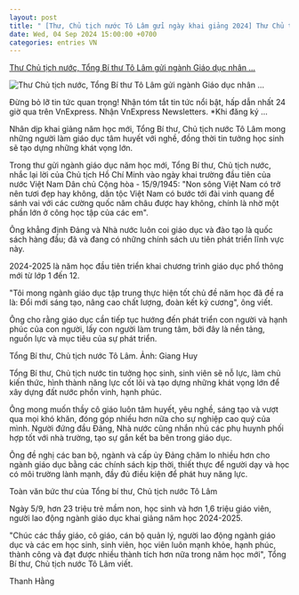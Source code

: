 ```yaml
---
layout: post
title: " [Thư, Chủ tịch nước Tô Lâm gửi ngày khai giảng 2024] Thư Chủ tịch nước, Tổng Bí thư Tô Lâm gửi ngành Giáo dục nhân ..."
date: Wed, 04 Sep 2024 15:00:00 +0700
categories: entries VN
---
```

[Thư Chủ tịch nước, Tổng Bí thư Tô Lâm gửi ngành Giáo dục nhân ...](https://vnexpress.net/thu-chu-tich-nuoc-tong-bi-thu-to-lam-gui-nganh-giao-duc-khai-giang-nam-hoc-moi-4789013.html)

![Thư Chủ tịch nước, Tổng Bí thư Tô Lâm gửi ngành Giáo dục nhân ...](https://i2-vnexpress.vnecdn.net/2024/09/04/z5556720751821-10b6c41bbf9c592-9030-1485-1725450216.jpg?w=1200&h=0&q=100&dpr=1&fit=crop&s=GEzjnLHLkbgFyty72NbVcQ)

Đừng bỏ lỡ tin tức quan trọng! Nhận tóm tắt tin tức nổi bật, hấp dẫn nhất 24 giờ qua trên VnExpress. Nhận VnExpress Newsletters. *Khi đăng ký ...

Nhân dịp khai giảng năm học mới, Tổng Bí thư, Chủ tịch nước Tô Lâm mong những người làm giáo dục tâm huyết với nghề, đồng thời tin tưởng học sinh sẽ tạo dựng những khát vọng lớn.

Trong thư gửi ngành giáo dục năm học mới, Tổng Bí thư, Chủ tịch nước, nhắc lại lời của Chủ tịch Hồ Chí Minh vào ngày khai trường đầu tiên của nước Việt Nam Dân chủ Cộng hòa - 15/9/1945: "Non sông Việt Nam có trở nên tươi đẹp hay không, dân tộc Việt Nam có bước tới đài vinh quang để sánh vai với các cường quốc năm châu được hay không, chính là nhờ một phần lớn ở công học tập của các em".

Ông khẳng định Đảng và Nhà nước luôn coi giáo dục và đào tạo là quốc sách hàng đầu; đã và đang có những chính sách ưu tiên phát triển lĩnh vực này.

2024-2025 là năm học đầu tiên triển khai chương trình giáo dục phổ thông mới từ lớp 1 đến 12.

"Tôi mong ngành giáo dục tập trung thực hiện tốt chủ đề năm học đã đề ra là: Đổi mới sáng tạo, nâng cao chất lượng, đoàn kết kỷ cương", ông viết.

Ông cho rằng giáo dục cần tiếp tục hướng đến phát triển con người và hạnh phúc của con người, lấy con người làm trung tâm, bởi đây là nền tảng, nguồn lực và mục tiêu của sự phát triển.

Tổng Bí thư, Chủ tịch nước Tô Lâm. Ảnh: Giang Huy

Tổng Bí thư, Chủ tịch nước tin tưởng học sinh, sinh viên sẽ nỗ lực, làm chủ kiến thức, hình thành năng lực cốt lõi và tạo dựng những khát vọng lớn để xây dựng đất nước phồn vinh, hạnh phúc.

Ông mong muốn thầy cô giáo luôn tâm huyết, yêu nghề, sáng tạo và vượt qua mọi khó khăn, đóng góp nhiều hơn nữa cho sự nghiệp cao quý của mình. Người đứng đầu Đảng, Nhà nước cũng nhắn nhủ các phụ huynh phối hợp tốt với nhà trường, tạo sự gắn kết ba bên trong giáo dục.

Ông đề nghị các ban bộ, ngành và cấp ủy Đảng chăm lo nhiều hơn cho ngành giáo dục bằng các chính sách kịp thời, thiết thực để người dạy và học có môi trường lành mạnh, đầy đủ điều kiện để phát huy năng lực.

Toàn văn bức thư của Tổng bí thư, Chủ tịch nước Tô Lâm

Ngày 5/9, hơn 23 triệu trẻ mầm non, học sinh và hơn 1,6 triệu giáo viên, người lao động ngành giáo dục khai giảng năm học 2024-2025.

"Chúc các thầy giáo, cô giáo, cán bộ quản lý, người lao động ngành giáo dục và các em học sinh, sinh viên, học viên luôn mạnh khỏe, hạnh phúc, thành công và đạt được nhiều thành tích hơn nữa trong năm học mới", Tổng Bí thư, Chủ tịch nước Tô Lâm viết.

Thanh Hằng

